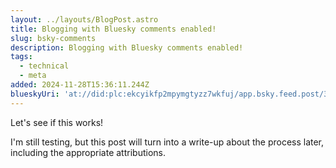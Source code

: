 ```yaml
---
layout: ../layouts/BlogPost.astro
title: Blogging with Bluesky comments enabled!
slug: bsky-comments
description: Blogging with Bluesky comments enabled!
tags:
  - technical
  - meta
added: 2024-11-28T15:36:11.244Z
blueskyUri: 'at://did:plc:ekcyikfp2mpymgtyzz7wkfuj/app.bsky.feed.post/3lbzfrcyejs2t'
---
```


Let's see if this works!

I'm still testing, but this post will turn into a write-up about the process later, including the appropriate attributions.
